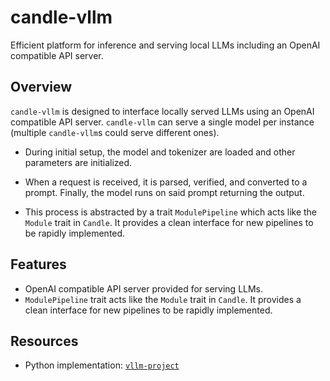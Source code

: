 # candle-vllm

Efficient platform for inference and serving local LLMs including an OpenAI compatible API server.

## Overview
`candle-vllm` is designed to interface locally served LLMs using an OpenAI compatible API server. `candle-vllm` can serve a single model per instance
(multiple `candle-vllm`s could serve different ones). 

- During initial setup, the model and tokenizer are loaded and other parameters are initialized.

- When a request is received, it is parsed, verified, and converted to a prompt. Finally, the model runs on said prompt returning the 
output.

- This process is abstracted by a trait `ModulePipeline` which acts like the `Module` trait in `Candle`. It provides a clean interface for
new pipelines to be rapidly implemented.

## Features
- OpenAI compatible API server provided for serving LLMs.
- `ModulePipeline` trait acts like the `Module` trait in `Candle`. It provides a clean interface for
  new pipelines to be rapidly implemented.

## Resources
- Python implementation: [`vllm-project`](https://github.com/vllm-project/vllm)